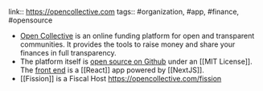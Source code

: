 link:: https://opencollective.com
tags:: #organization, #app, #finance, #opensource

- [Open Collective](https://opencollective.com) is an online funding platform for open and transparent communities. It provides the tools to raise money and share your finances in full transparency.
- The platform itself is [open source on Github](https://github.com/opencollective) under an [[MIT License]]. The [front end](https://github.com/opencollective/opencollective-frontend) is a [[React]] app powered by [[NextJS]].
- [[Fission]] is a Fiscal Host <https://opencollective.com/fission>